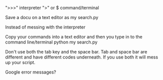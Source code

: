">>>" interpreter 
">" or $ command/terminal 

Save a docu on a text editor as my search.py 

Instead of messing with the interpreter 

Copy your commands into a text editor and then you type in to the command line/terminal python my search.py

Don't use both the tab key and the space bar. Tab and space bar are different and have different codes underneath. If you use both it will mess up your script. 

Google error messages? 




